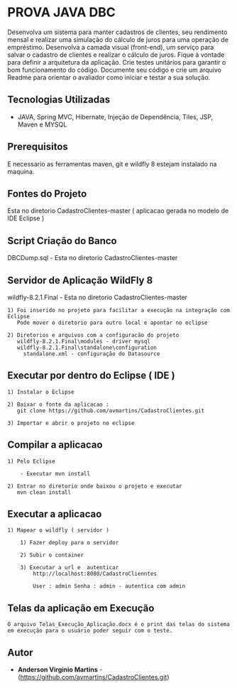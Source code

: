 # PROVA JAVA DBC

Desenvolva um sistema para manter cadastros de clientes, seu rendimento mensal e realizar uma simulação do cálculo de juros para uma operação de empréstimo. Desenvolva a camada visual (front-end), um serviço para salvar o cadastro de clientes e realizar o cálculo de juros. Fique à vontade para definir a arquitetura da aplicação. Crie testes unitários para garantir o bom funcionamento do código. Documente seu código e crie um arquivo Readme para orientar o avaliador como iniciar e testar a sua solução.

## Tecnologias Utilizadas

- JAVA, Spring MVC, Hibernate, Injeção de Dependência, Tiles, JSP, Maven e MYSQL

## Prerequisitos

E necessario as ferramentas maven, git e wildfly 8 estejam instalado na maquina.

## Fontes do Projeto
Esta no diretorio CadastroClientes-master ( aplicacao gerada no modelo de IDE Eclipse )

## Script Criação do Banco
DBCDump.sql - Esta no diretorio CadastroClientes-master

## Servidor de Aplicação WildFly 8 
wildfly-8.2.1.Final - Esta no diretorio CadastroClientes-master

	1) Foi inserido no projeto para facilitar a execução na integração com Eclipse
	   Pode mover o diretorio para outro local e apontar no eclipse
	  
	2) Diretorios e arquivos com a configuracão do projeto
	   wildfly-8.2.1.Final\modules - driver mysql
	   wildfly-8.2.1.Final\standalone\configuration
	     standalone.xml - configuração do Datasource

Executar por dentro do Eclipse ( IDE )
-------------------------------------------------------------------
	1) Instalar o Eclipse
	
	2) Baixar o fonte da aplicacao :
	   git clone https://github.com/avmartins/CadastroClientes.git
	   
	3) Importar e abrir o projeto no eclipse   
	   
Compilar a aplicacao
-------------------------------------------------------------------

	1) Pelo Eclipse
	
		- Executar mvn install
	   
	2) Entrar no diretorio onde baixou o projeto e executar 
	   mvn clean install  	
	   
Executar a aplicacao
-------------------------------------------------------------------

	1) Mapear o wildfly ( servidor )

		1) Fazer deploy para o servidor
		
		2) Subir o container 			
	
		3) Executar a url e  autenticar 
			http://localhost:8080/CadastroClienntes 
	
			User : admin Senha : admin - autentica com admin
			
Telas da aplicação em Execução
-------------------------------------------------------------------	

	O arquivo Telas_Execução_Aplicação.docx é o print das telas do sistema em execução para o usuário poder seguir com o teste.
		
	
## Autor

* **Anderson Virginio Martins** - (https://github.com/avmartins/CadastroClientes.git)

